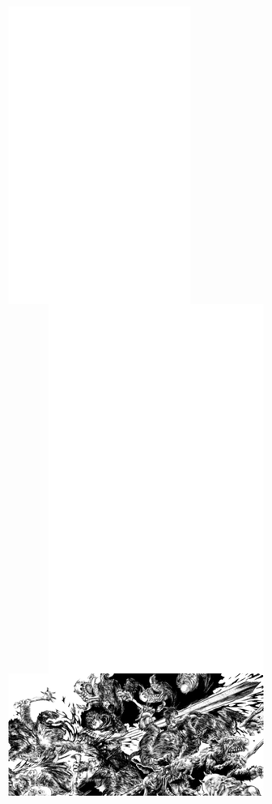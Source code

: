  <img align="left" width="360" src="metrics.svg" onclick="imageClicked1()" target="_blank">
  <img align="right" width="425"  src="metrics.personal.anilist.svg" alt="cplusplus" onclick="imageClicked()" target="_blank">
  <img align="center" width="1000" src="./photos/gatsu2.png">


